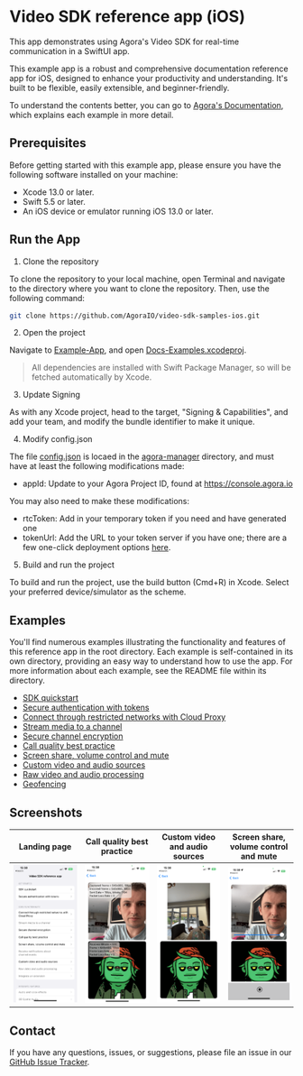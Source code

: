 # Video SDK reference app (iOS)

This app demonstrates using Agora's Video SDK for real-time communication in a SwiftUI app.

This example app is a robust and comprehensive documentation reference app for iOS, designed to enhance your productivity and understanding. It's built to be flexible, easily extensible, and beginner-friendly.

To understand the contents better, you can go to [Agora's Documentation](https://docs.agora.io), which explains each example in more detail.

## Prerequisites

Before getting started with this example app, please ensure you have the following software installed on your machine:

- Xcode 13.0 or later.
- Swift 5.5 or later.
- An iOS device or emulator running iOS 13.0 or later.

## Run the App

1. Clone the repository

To clone the repository to your local machine, open Terminal and navigate to the directory where you want to clone the repository. Then, use the following command:

```sh
git clone https://github.com/AgoraIO/video-sdk-samples-ios.git
```

2. Open the project

Navigate to [Example-App](Example-App), and open [Docs-Examples.xcodeproj](Example-App/Docs-Examples.xcodeproj).

> All dependencies are installed with Swift Package Manager, so will be fetched automatically by Xcode.

3. Update Signing

As with any Xcode project, head to the target, "Signing & Capabilities", and add your team, and modify the bundle identifier to make it unique.

4. Modify config.json

The file [config.json](agora-manager/config.json) is locaed in the [agora-manager](agora-manager) directory, and must have at least the following modifications made:

- appId: Update to your Agora Project ID, found at https://console.agora.io

You may also need to make these modifications:

- rtcToken: Add in your temporary token if you need and have generated one
- tokenUrl: Add the URL to your token server if you have one; there are a few one-click deployment options [here](https://github.com/AgoraIO-Community/agora-token-service).

5. Build and run the project

To build and run the project, use the build button (Cmd+R) in Xcode. Select your preferred device/simulator as the scheme.

## Examples

You'll find numerous examples illustrating the functionality and features of this reference app in the root directory. Each example is self-contained in its own directory, providing an easy way to understand how to use the app. For more information about each example, see the README file within its directory.

- [SDK quickstart](get-started-sdk)
- [Secure authentication with tokens](authentication-workflow)
- [Connect through restricted networks with Cloud Proxy](cloud-proxy)
- [Stream media to a channel](play-media)
- [Secure channel encryption](media-stream-encryption)
- [Call quality best practice](ensure-channel-quality)
- [Screen share, volume control and mute](product-workflow)
- [Custom video and audio sources](custom-video-and-audio)
- [Raw video and audio processing](stream-raw-audio-and-video)
- [Geofencing](geofencing)

## Screenshots

| Landing page | Call quality best practice | Custom video and audio sources | Screen share, volume control and mute |
|:-:|:-:|:-:|:-:|
| ![Landing page of the application](Example-App/Docs-Examples/Documentation.docc/Resources/media/landing-page.png) | ![Two streams and quality details in the top left of each stream](Example-App/Docs-Examples/Documentation.docc/Resources/media/ensure-channel-quality.png) | ![Custom camera using the ultra wide iPhone capture](Example-App/Docs-Examples/Documentation.docc/Resources/media/custom-video-and-audio.png) | ![Local and remote olume control + screen sharing option](Example-App/Docs-Examples/Documentation.docc/Resources/media/product-workflow.png) |

## Contact

If you have any questions, issues, or suggestions, please file an issue in our [GitHub Issue Tracker](https://github.com/AgoraIO/video-sdk-samples-ios/issues).

